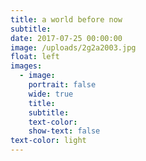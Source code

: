 ```yaml
---
title: a world before now
subtitle:
date: 2017-07-25 00:00:00
image: /uploads/2g2a2003.jpg
float: left
images:
  - image:
    portrait: false
    wide: true
    title:
    subtitle:
    text-color:
    show-text: false
text-color: light
---
```


